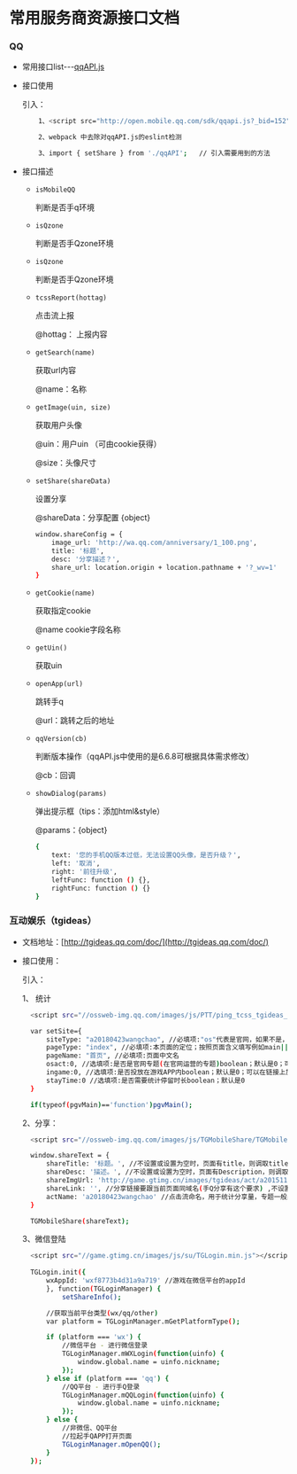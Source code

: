 常用服务商资源接口文档
========

### QQ ###

* 常用接口list---[qqAPI.js](qqAPI.js)

* 接口使用
  
  引入：
  ```bash
      1、<script src="http://open.mobile.qq.com/sdk/qqapi.js?_bid=152"></script>

      2、webpack 中去除对qqAPI.js的eslint检测

      3、import { setShare } from './qqAPI';   // 引入需要用到的方法
  ```

* 接口描述

  - `isMobileQQ`
    
    判断是否手q环境
    
  - `isQzone`
   
    判断是否手Qzone环境  
    
  - `isQzone`

    判断是否手Qzone环境      

  - `tcssReport(hottag)`

    点击流上报

    @hottag： 上报内容

  - `getSearch(name)`

    获取url内容

    @name：名称 

  - `getImage(uin, size)`

    获取用户头像

    @uin：用户uin （可由cookie获得） 

    @size：头像尺寸

  - `setShare(shareData)`
    
    设置分享

    @shareData：分享配置 {object}
    
    ```bash
    window.shareConfig = {
        image_url: 'http://wa.qq.com/anniversary/1_100.png',
        title: '标题',
        desc: '分享描述？',
        share_url: location.origin + location.pathname + '?_wv=1'
    } 
    ```  
  - `getCookie(name)`

    获取指定cookie

    @name cookie字段名称

   - `getUin()`
   
     获取uin

  - `openApp(url)`

    跳转手q

    @url：跳转之后的地址 

  - `qqVersion(cb)`

    判断版本操作（qqAPI.js中使用的是6.6.8可根据具体需求修改）

    @cb：回调 

  - `showDialog(params)`
  
    弹出提示框（tips：添加html&style） 

    @params：{object}

    ```bash
    {
        text: '您的手机QQ版本过低，无法设置QQ头像，是否升级？',
        left: '取消',
        right: '前往升级',
        leftFunc: function () {},
        rightFunc: function () {}
    }
    ```   

### 互动娱乐（tgideas） ###

* 文档地址：[http://tgideas.qq.com/doc/](http://tgideas.qq.com/doc/) 

* 接口使用：

  引入：

  1、 统计

  ```bash
    <script src="//ossweb-img.qq.com/images/js/PTT/ping_tcss_tgideas_https_min.js"></script>

    var setSite={
        siteType: "a20180423wangchao", //必填项:"os"代表是官网，如果不是，则填写actName例如a20160701xxx
        pageType: "index", //必填项:本页面的定位；按照页面含义填写例如main||list||detail||download||share||page1||pageN
        pageName: "首页", //必填项:页面中文名
        osact:0, //选填项:是否是官网专题(在官网运营的专题)boolean；默认是0；可以在链接上加入参数osact=1来灵活设置
        ingame:0, //选填项:是否投放在游戏APP内boolean；默认是0；可以在链接上加入参数ingame=1来灵活设置
        stayTime:0 //选填项:是否需要统计停留时长boolean；默认是0
    }

    if(typeof(pgvMain)=='function')pgvMain();
  ```

  2、分享：

  ```bash
    <script src="//ossweb-img.qq.com/images/js/TGMobileShare/TGMobileShare.min.js"></script>

    window.shareText = {
        shareTitle: '标题。', //不设置或设置为空时，页面有title，则调取title
        shareDesc: '描述。', //不设置或设置为空时，页面有Description，则调取Description
        shareImgUrl: 'http://game.gtimg.cn/images/tgideas/act/a20151127tgmsdemo/share.jpg',//分享图片尺寸200*200，且填写绝对路径
        shareLink: '', //分享链接要跟当前页面同域名(手Q分享有这个要求) ,不设置或设置为空时，默认调取当前URL
        actName: 'a20180423wangchao' //点击流命名，用于统计分享量，专题一般采用目录名称如a20151029demo
    }

    TGMobileShare(shareText);
  ```

  3、微信登陆

  ```bash
    <script src="//game.gtimg.cn/images/js/su/TGLogin.min.js"></script>
    
    TGLogin.init({
        wxAppId: 'wxf8773b4d31a9a719' //游戏在微信平台的appId
        }, function(TGLoginManager) {
            setShareInfo();

        //获取当前平台类型(wx/qq/other)
        var platform = TGLoginManager.mGetPlatformType();

        if (platform === 'wx') {
            //微信平台 - 进行微信登录
            TGLoginManager.mWXLogin(function(uinfo) {
                window.global.name = uinfo.nickname;
            });
        } else if (platform === 'qq') {
            //QQ平台 - 进行手Q登录
            TGLoginManager.mQQLogin(function(uinfo) {
                window.global.name = uinfo.nickname;
            });
        } else {
            //非微信、QQ平台
            //拉起手QAPP打开页面
            TGLoginManager.mOpenQQ();
        }
    });
  ```